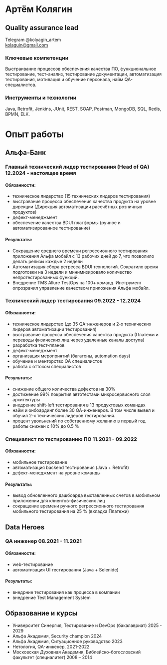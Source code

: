 # Артём Колягин
## Quality assurance lead

Telegram @kolyagin_artem <br>
kolaguin@gmail.com

### Ключевые компетенции
Выстраивание процессов обеспечения качества ПО,
функциональное тестирование, тест-анализ, тестирование документации,
автоматизация тестирования, мотивация и обучение персонала, найм QA-специалистов.

### Инструменты и технологии
Java, Retrofit, Jenkins, JUnit, REST, SOAP, Postman, MongoDB, SQL, Redis,
BPMN, ELK.

# Опыт работы

## Альфа-Банк
### Главный технический лидер тестирования (Head of QA) 12.2024 - настоящее время
#### Обязанности:
- техническое лидерство (15 технических лидеров тестирования)
- выстравание процесса обеспечения качества продукта на уровне дирекции
  (Дирекция автоматизации рассчётных розничных продуктов)
- дефект-менеджмент
- обеспечение качества BDUI платформы (ручное и автоматизированное тестирование)
#### Результаты:
- Сокращение среднего времени регрессионного тестирования приложения Альфа мобайл с 13 рабочих дней до 7, что позволило делать релизы каждые 2 недели
- Автоматизация сбора регресса BDUI технологий. Сократило время подготовки на 3 недели и минимизировало количество непротестированных функций.
- Внедрение TMS Allure TestOps на 100+ команд. Инструмент опрозрачил управление качеством приложения Альфа мобайл.
### Технический лидер тестирования 09.2022 - 12.2024
#### Обязанности:
- техническое лидерство (до 35 QA-инженеров и 2-х технических лидеров автоматизации тестирования)
- выстравание процесса обеспечения качества продукта 
(Платежи и переводы физических лиц через удаленные каналы доступа)
- разработка тест-планов
- дефект-менеджмент
- организация мероприятий (багатоны, automation days)
- обучение и менторство QA специалистов
- работа с оттоком специалистов
#### Результаты:
- снижение общего количества дефектов на 30%
- достижение 99% покрытия автотестами микросервисного слоя архитектуры
- внедрение shift-left тестирования в 13 продуктовых командах
- найм и онбоардинг более 30 QA-инженеров. В том числе вывел и обучил 2-х технических лидеров тестирования.
- процент увольнений по собственному желанию в первый год работы снижен с 10% до 0.5 %

### Специалист по тестированию ПО 11.2021 - 09.2022
#### Обязанности:
- мобильное тестирование
- автоматизация backend тестирования (Java + Retrofit)
- дефект-менеджмент на уровне команды
#### Результаты:
- вывод обновленного дашбоарда выставленных счетов в мобильном приложении для клиентов-физических лиц
- сокращение времени ручного регрессионного тестирования мобильного тестирования на 25 % (вкладка Платежи)
## Data Heroes
### QA инженер 08.2021 - 11.2021
#### Обязанности:
- web-тестирование
- автоматизация UI тестирования (Java + Selenide)
#### Результаты:
- внедрние тестирования как процесса в компании
- внедрение Test Management System

## Образование и курсы
- Университет Синергия, Тестирование и DevOps (бакалавриат) 2025 - 2029
- Альфа Академия, Security champion 2024
- Альфа Академия, Ситуационное руководство 2023
- Нетология, QA-инженер, 2021-2022
- Московская Духовная Академия, Библейско-богословский факультет (специалитет) 2008 – 2014



